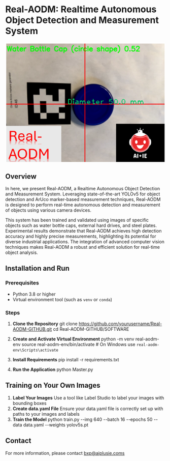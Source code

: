 # Real-AODM: Realtime Autonomous Object Detection and Measurement System

![Sample Image](sample.png)

## Overview
In here, we present Real-AODM, a Realtime Autonomous Object Detection and Measurement System. Leveraging state-of-the-art YOLOv5 for object detection and ArUco marker-based measurement techniques, Real-AODM is designed to perform real-time autonomous detection and measurement of objects using various camera devices.

This system has been trained and validated using images of specific objects such as water bottle caps, external hard drives, and steel plates. Experimental results demonstrate that Real-AODM achieves high detection accuracy and highly precise measurements, highlighting its potential for diverse industrial applications. The integration of advanced computer vision techniques makes Real-AODM a robust and efficient solution for real-time object analysis.

## Installation and Run

### Prerequisites
- Python 3.8 or higher
- Virtual environment tool (such as `venv` or `conda`)

### Steps

1. **Clone the Repository**
   git clone https://github.com/yourusername/Real-AODM-GITHUB.git
   cd Real-AODM-GITHUB/SOFTWARE

2. **Create and Activate Virtual Environment**
   python -m venv real-aodm-env
   source real-aodm-env/bin/activate  # On Windows use `real-aodm-env\Scripts\activate`

3. **Install Requirements**
   pip install -r requirements.txt

4. **Run the Application**
   python Master.py

## Training on Your Own Images

1. **Label Your Images**
   Use a tool like Label Studio to label your images with bounding boxes
2. **Create data.yaml File**
   Ensure your data.yaml file is correctly set up with paths to your images and labels
3. **Train the Model**
   python train.py --img 640 --batch 16 --epochs 50 --data data.yaml --weights yolov5s.pt

## Contact

For more information, please contact bxp@aiplusie.coms
